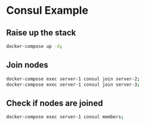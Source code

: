 # Consul Example

## Raise up the stack

```bash
docker-compose up -d;
```

## Join nodes

```bash
docker-compose exec server-1 consul join server-2;
docker-compose exec server-1 consul join server-3;
```

## Check if nodes are joined

```bash
docker-compose exec server-1 consul members;
```